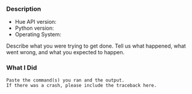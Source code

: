 ### Description

- Hue API version:
- Python version:
- Operating System:

Describe what you were trying to get done.
Tell us what happened, what went wrong, and what you expected to happen.

### What I Did

```txt
Paste the command(s) you ran and the output.
If there was a crash, please include the traceback here.
```
